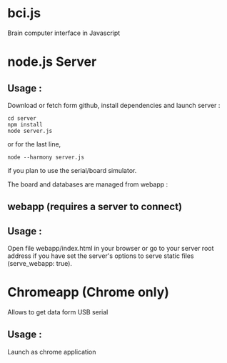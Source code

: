 bci.js
======

Brain computer interface in Javascript

node.js Server
============

Usage :
------------
Download or fetch form github, install dependencies and launch server :
```
cd server
npm install
node server.js
```
or for the last line,
```
node --harmony server.js
```
if you plan to use the serial/board simulator.

The board and databases are managed from webapp :

webapp (requires a server to connect)
---------------------------------------------------------------

Usage :
------------
Open file webapp/index.html in your browser
or go to your server root address if you have set the server's options to serve static files (serve_webapp: true).


Chromeapp (Chrome only)
======================

Allows to get data form USB serial

Usage :
------------
Launch as chrome application
